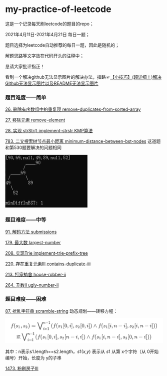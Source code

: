 # my-practice-of-leetcode

这是一个记录每天刷leetcode的题目的repo；

2021年4月11日-2021年4月21日 每日一题；

题目选择为leetcode自动推荐的每日一题，因此是随机的；

解题思路等文字放在代码开头的注释中；

恳请大家批评指正！

看到一个解决github无法显示图片的解决办法，指路☞[【小技巧】(超详细！)解决Github无法显示图片以及README无法显示图片](https://blog.csdn.net/qq_41709370/article/details/106282229)

### 题目难度——简单

[26. 删除有序数组中的重复项 remove-duplicates-from-sorted-array](https://github.com/honeysuckcle/my-practice-of-leetcode/blob/main/easy/26%20remove-duplicates-from-sorted-array.cpp)

[27. 移除元素 remove-element](https://github.com/honeysuckcle/my-practice-of-leetcode/blob/main/easy/27%20remove-element.cpp)

[28. 实现 strStr() implement-strstr KMP算法](https://github.com/honeysuckcle/my-practice-of-leetcode/blob/main/easy/28实现strStr.cpp)

[783. 二叉搜索树节点最小距离 minimum-distance-between-bst-nodes](https://github.com/honeysuckcle/my-practice-of-leetcode/blob/main/easy/783%20%E4%BA%8C%E5%8F%89%E6%90%9C%E7%B4%A2%E6%A0%91%E8%8A%82%E7%82%B9%E6%9C%80%E5%B0%8F%E8%B7%9D%E7%A6%BB%20AC.cpp)
这道题和第530题要解决的问题相同

![783 运行截图 /pic/783.jpg](pic/783.jpg)


### 题目难度——中等

[91. 解码方法 submissions](https://github.com/honeysuckcle/my-practice-of-leetcode/blob/main/medium/91submissions.cpp)

[179. 最大数 largest-number](https://github.com/honeysuckcle/my-practice-of-leetcode/blob/main/medium/179%20%E6%9C%80%E5%A4%A7%E6%95%B0%20AC.cpp)

[208. 实现Trie implement-trie-prefix-tree](https://github.com/honeysuckcle/my-practice-of-leetcode/blob/main/medium/208%20%E5%AE%9E%E7%8E%B0Trie%20AC.cpp)

[220. 存在重复元素Ⅲ contains-duplicate-iii](https://github.com/honeysuckcle/my-practice-of-leetcode/blob/main/medium/220%20contains-duplicate-iii.cpp)

[213. 打家劫舍 house-robber-ii](https://github.com/honeysuckcle/my-practice-of-leetcode/blob/main/medium/213%20%E6%89%93%E5%AE%B6%E5%8A%AB%E8%88%8D%E2%85%A1%20AC%200ms.cpp)

[264. 丑数Ⅱ ugly-number-ii](https://github.com/honeysuckcle/my-practice-of-leetcode/blob/main/medium/264%20%E4%B8%91%E6%95%B02%20AC.cpp)

### 题目难度——困难

[87. 扰乱字符串 scramble-string](https://github.com/honeysuckcle/my-practice-of-leetcode/blob/main/hard/87%20scramble-string.cpp)
动态规划——转移方程：

![转移方程 /pic/87.png](./pic/87.png)

其中：n表示s1.length==s2.length，*s*1(*x*,*y*) 表示从 *s*1 从第 x个字符（从 0开始编号）开始，长度为 y的子串

[1473. 粉刷房子Ⅲ](https://github.com/honeysuckcle/my-practice-of-leetcode/blob/main/hard/1473-iteration-AC.cpp)